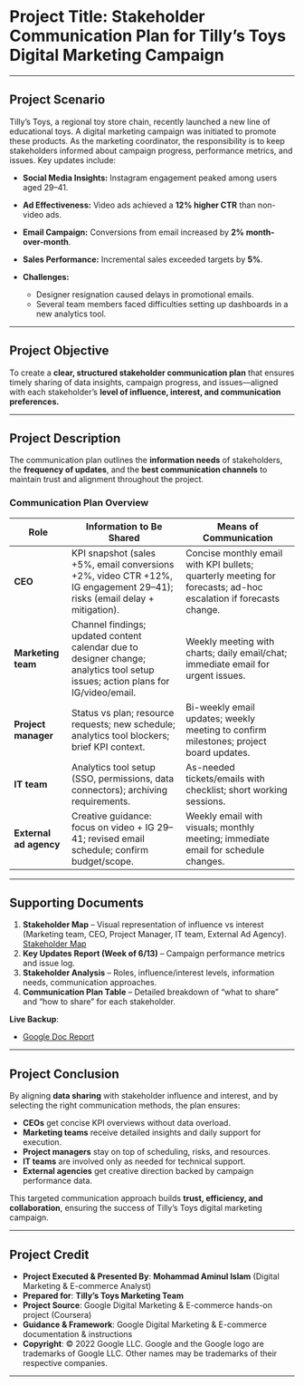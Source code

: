 # **Project Title**: **Stakeholder Communication Plan for Tilly’s Toys Digital Marketing Campaign**

---

## **Project Scenario**

Tilly’s Toys, a regional toy store chain, recently launched a new line of educational toys. A digital marketing campaign was initiated to promote these products. As the marketing coordinator, the responsibility is to keep stakeholders informed about campaign progress, performance metrics, and issues. Key updates include:

* **Social Media Insights:** Instagram engagement peaked among users aged 29–41.
* **Ad Effectiveness:** Video ads achieved a **12% higher CTR** than non-video ads.
* **Email Campaign:** Conversions from email increased by **2% month-over-month**.
* **Sales Performance:** Incremental sales exceeded targets by **5%**.
* **Challenges:**

  * Designer resignation caused delays in promotional emails.
  * Several team members faced difficulties setting up dashboards in a new analytics tool.

---

## **Project Objective**

To create a **clear, structured stakeholder communication plan** that ensures timely sharing of data insights, campaign progress, and issues—aligned with each stakeholder’s **level of influence, interest, and communication preferences.**

---

## **Project Description**

The communication plan outlines the **information needs** of stakeholders, the **frequency of updates**, and the **best communication channels** to maintain trust and alignment throughout the project.

### **Communication Plan Overview**

| **Role**               | **Information to Be Shared**                                                                                                     | **Means of Communication**                                                                                      |
| ---------------------- | -------------------------------------------------------------------------------------------------------------------------------- | --------------------------------------------------------------------------------------------------------------- |
| **CEO**                | KPI snapshot (sales +5%, email conversions +2%, video CTR +12%, IG engagement 29–41); risks (email delay + mitigation).          | Concise monthly email with KPI bullets; quarterly meeting for forecasts; ad-hoc escalation if forecasts change. |
| **Marketing team**     | Channel findings; updated content calendar due to designer change; analytics tool setup issues; action plans for IG/video/email. | Weekly meeting with charts; daily email/chat; immediate email for urgent issues.                                |
| **Project manager**    | Status vs plan; resource requests; new schedule; analytics tool blockers; brief KPI context.                                     | Bi-weekly email updates; weekly meeting to confirm milestones; project board updates.                           |
| **IT team**            | Analytics tool setup (SSO, permissions, data connectors); archiving requirements.                                                | As-needed tickets/emails with checklist; short working sessions.                                                |
| **External ad agency** | Creative guidance: focus on video + IG 29–41; revised email schedule; confirm budget/scope.                                      | Weekly email with visuals; monthly meeting; immediate email for schedule changes.                               |

---

## **Supporting Documents**

1. **Stakeholder Map** – Visual representation of influence vs interest (Marketing team, CEO, Project Manager, IT team, External Ad Agency).
 [Stakeholder Map](https://github.com/aminbiography/Google-Digital-Marketing---E-commerce-Professional-Certificate/blob/main/bar-graph-chart-image/Complete%20a%20stakeholder%20communication%20plan.png)   
3. **Key Updates Report (Week of 6/13)** – Campaign performance metrics and issue log.
4. **Stakeholder Analysis** – Roles, influence/interest levels, information needs, communication approaches.
5. **Communication Plan Table** – Detailed breakdown of “what to share” and “how to share” for each stakeholder.

**Live Backup**:
- [Google Doc Report](https://docs.google.com/presentation/d/17JJDSTMGpzKPYcUy7ekovgKszLimHju7n4Se87psZ2g/edit?usp=drive_link)   
---

## **Project Conclusion**

By aligning **data sharing** with stakeholder influence and interest, and by selecting the right communication methods, the plan ensures:

* **CEOs** get concise KPI overviews without data overload.
* **Marketing teams** receive detailed insights and daily support for execution.
* **Project managers** stay on top of scheduling, risks, and resources.
* **IT teams** are involved only as needed for technical support.
* **External agencies** get creative direction backed by campaign performance data.

This targeted communication approach builds **trust, efficiency, and collaboration**, ensuring the success of Tilly’s Toys digital marketing campaign.

---

## **Project Credit**
- **Project Executed & Presented By**: **Mohammad Aminul Islam** (Digital Marketing & E-commerce Analyst)
- **Prepared for**: **Tilly’s Toys Marketing Team** 
- **Project Source**: Google Digital Marketing & E-commerce hands-on project (Coursera)  
- **Guidance & Framework**: Google Digital Marketing & E-commerce documentation & instructions  
- **Copyright**: © 2022 Google LLC. Google and the Google logo are trademarks of Google LLC. Other names may be trademarks of their respective companies.  
---
